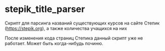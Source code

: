# stepik_title_parser
Скрипт для парсинга названий существующих курсов на сайте Степик (https://stepik.org), а также количества учащихся на них

После изменения кода страниц Степика данный скрипт уже не работает. Может быть когда-нибудь починю.
